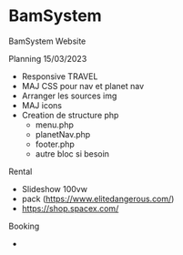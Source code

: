 # BamSystem
BamSystem Website

Planning 15/03/2023
- Responsive TRAVEL
- MAJ CSS pour nav et planet nav
- Arranger les sources img
- MAJ icons
- Creation de structure php
    - menu.php
    - planetNav.php
    - footer.php
    - autre bloc si besoin

Rental 

- Slideshow 100vw
- pack (https://www.elitedangerous.com/)
- https://shop.spacex.com/

Booking

- 